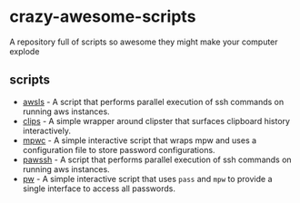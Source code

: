 crazy-awesome-scripts
=====================

A repository full of scripts so awesome they might make your computer explode

scripts
-------

* [awsls](awsls) - A script that performs parallel execution of ssh commands on running aws instances.
* [clips](clips) - A simple wrapper around clipster that surfaces clipboard history interactively.
* [mpwc](mpwc) - A simple interactive script that wraps mpw and uses a configuration file to store password configurations.
* [pawssh](pawssh) - A script that performs parallel execution of ssh commands on running aws instances.
* [pw](pw) - A simple interactive script that uses `pass` and `mpw` to provide a single interface to access all passwords.
